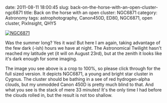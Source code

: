 date: 2011-08-11 18:00:45
slug: back-on-the-horse-with-an-open-cluster-ngc6871
title: Back on the horse with an open cluster: NGC6871
category: Astronomy
tags: astrophotography, Canon450D, ED80, NGC6871, open cluster, PixInsight, QHY5

[![][1]][1]

Was the summer long? Yes it was! But here I am again, taking advantage of the
few dark (-ish) hours we have at night. The Astronomical Twilight hasn't
reached my latitude yet (it will on August 23rd), but at the zenith it looks
like it's dark enough for some imaging.

The image you see above is a crop to 100%, so please click through for the full
sized version. It depicts NGC6871, a young and bright star cluster in Cygnus.
The cluster should be bathing in a see of red hydrogen-alpha clouds, but my
unmodded Canon 450D is pretty much blind to that. And what you see is the stack
of mere 33 minutes! It's the only time I had before the clouds rolled in, but
the result is not too shallow.

[1]: |filename|/images/2011_ngc6871.jpg "NGC6871"
